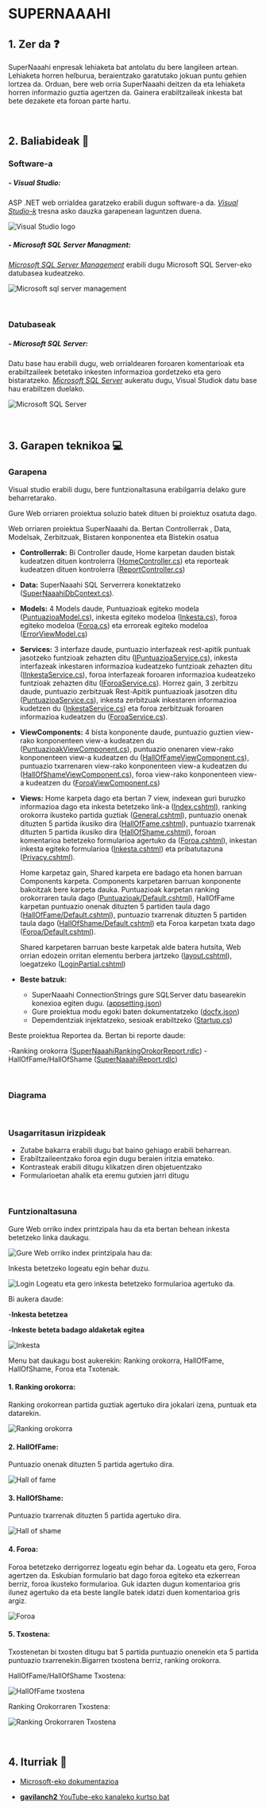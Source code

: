 # SUPERNAAAHI

## 1. Zer da ❓
SuperNaaahi enpresak lehiaketa bat antolatu du bere langileen artean. Lehiaketa horren helburua, beraientzako garatutako jokuan puntu gehien lortzea da. Orduan, bere web orria SuperNaaahi deitzen da eta lehiaketa horren informazio guztia agertzen da. Gainera erabiltzaileak inkesta bat bete dezakete eta foroan parte hartu. 

<br/>

## 2. Baliabideak 📝
### Software-a 

##### - Visual Studio: 
ASP .NET web orrialdea garatzeko erabili dugun software-a da. *[Visual Studio-k](https://visualstudio.microsoft.com/es/downloads/)* tresna asko dauzka garapenean laguntzen duena.

![Visual Studio logo](https://user-images.githubusercontent.com/75113982/152648541-f63fcdc5-9aa9-4d0f-abeb-2cbe3303face.png)

##### - Microsoft SQL Server Managment:
*[Microsoft SQL Server Management](https://docs.microsoft.com/es-es/sql/ssms/download-sql-server-management-studio-ssms?view=sql-server-ver15)* erabili dugu Microsoft SQL Server-eko datubasea kudeatzeko. 

![Microsoft sql server management](https://user-images.githubusercontent.com/75113982/152648724-a36b0084-6280-4299-b986-054e1e9c273b.png)

<br/>

### Datubaseak

##### - Microsoft SQL Server:
Datu base hau erabili dugu, web orrialdearen foroaren komentarioak eta erabiltzaileek betetako inkesten informazioa gordetzeko eta gero bistaratzeko. *[Microsoft SQL Server](https://www.microsoft.com/es-es/sql-server/sql-server-downloads)* aukeratu dugu, Visual Studiok datu base hau erabiltzen duelako.

![Microsoft SQL Server](https://user-images.githubusercontent.com/75113982/152648909-a1f6023e-4a30-4d59-87ea-cff2bdac047a.png)

<br/>

## 3. Garapen teknikoa 💻
### Garapena

Visual studio erabili dugu, bere funtzionaltasuna erabilgarria delako gure beharretarako.

Gure Web orriaren  proiektua soluzio batek dituen bi proiektuz osatuta dago.

Web orriaren proiektua SuperNaaahi da. Bertan Controllerrak , Data, Modelsak, Zerbitzuak, Bistaren konponentea eta Bistekin osatua

  - **Controllerrak:** Bi Controller daude, Home karpetan dauden bistak kudeatzen dituen kontrolerra ([HomeController.cs](https://github.com/MaitaneG/SuperNahii/blob/main/Visual(Interfaze)/SuperNaaahi/SuperNaaahi/Controllers/HomeController.cs)) eta reporteak kudeatzen dituen kontrolerra ([ReportController.cs](https://github.com/MaitaneG/SuperNahii/blob/main/Visual(Interfaze)/SuperNaaahi/SuperNaaahi/Controllers/ReportController.cs))
  
  - **Data:** SuperNaaahi SQL Serverrera konektatzeko ([SuperNaaahiDbContext.cs](https://github.com/MaitaneG/SuperNahii/blob/main/Visual(Interfaze)/SuperNaaahi/SuperNaaahi/Data/SuperNaaahiDbContext.cs)).
 
  
  - **Models:** 4 Models daude, Puntuazioak egiteko modela ([PuntuazioaModel.cs](https://github.com/MaitaneG/SuperNahii/blob/main/Visual(Interfaze)/SuperNaaahi/SuperNaaahi/Models/PuntuazioaModel.cs)), inkesta egiteko modeloa ([Inkesta.cs](https://github.com/MaitaneG/SuperNahii/blob/main/Visual(Interfaze)/SuperNaaahi/SuperNaaahi/Models/Inkesta.cs)), foroa egiteko modeloa ([Foroa.cs](https://github.com/MaitaneG/SuperNahii/blob/main/Visual(Interfaze)/SuperNaaahi/SuperNaaahi/Models/Foroa.cs)) eta erroreak egiteko modeloa ([ErrorViewModel.cs](https://github.com/MaitaneG/SuperNahii/blob/main/Visual(Interfaze)/SuperNaaahi/SuperNaaahi/Models/ErrorViewModel.cs))
  
  - **Services:** 3 interfaze daude, puntuazio interfazeak rest-apitik puntuak jasotzeko funtzioak zehazten ditu ([IPuntuazioaService.cs](https://github.com/MaitaneG/SuperNahii/blob/main/Visual(Interfaze)/SuperNaaahi/SuperNaaahi/Services/IPuntuazioaService.cs)), inkesta interfazeak inkestaren informazioa kudeatzeko funtzioak zehazten ditu ([IInkestaService.cs](https://github.com/MaitaneG/SuperNahii/blob/main/Visual(Interfaze)/SuperNaaahi/SuperNaaahi/Services/IInkestaService.cs)), foroa interfazeak foroaren informazioa kudeatzeko funtzioak zehazten ditu ([IForoaService.cs](https://github.com/MaitaneG/SuperNahii/blob/main/Visual(Interfaze)/SuperNaaahi/SuperNaaahi/Services/IForoaService.cs)). Horrez gain,  3 zerbitzu daude, puntuazio zerbitzuak Rest-Apitik puntuazioak jasotzen ditu ([PuntuazioaService.cs](https://github.com/MaitaneG/SuperNahii/blob/main/Visual(Interfaze)/SuperNaaahi/SuperNaaahi/Services/PuntuazioaService.cs)), inkesta zerbitzuak inkestaren informazioa kudetzen du ([InkestaService.cs](https://github.com/MaitaneG/SuperNahii/blob/main/Visual(Interfaze)/SuperNaaahi/SuperNaaahi/Services/InkestaService.cs)) eta foroa zerbitzuak  foroaren informazioa kudeatzen du ([ForoaService.cs](https://github.com/MaitaneG/SuperNahii/blob/main/Visual(Interfaze)/SuperNaaahi/SuperNaaahi/Services/ForoaService.cs)).
  
  - **ViewComponents:** 4 bista konponente daude, puntuazio guztien view-rako konponenteen view-a kudeatzen du ([PuntuazioakViewComponent.cs](https://github.com/MaitaneG/SuperNahii/blob/main/Visual(Interfaze)/SuperNaaahi/SuperNaaahi/ViewComponents/PuntuazioakViewComponent.cs)), puntuazio onenaren  view-rako konponenteen view-a kudeatzen du ([HallOfFameViewComponent.cs](https://github.com/MaitaneG/SuperNahii/blob/main/Visual(Interfaze)/SuperNaaahi/SuperNaaahi/ViewComponents/HallOfFameViewComponent.cs)), puntuazio txarrenaren view-rako  konponenteen view-a kudeatzen du ([HallOfShameViewComponent.cs](https://github.com/MaitaneG/SuperNahii/blob/main/Visual(Interfaze)/SuperNaaahi/SuperNaaahi/ViewComponents/HallOfShameViewComponent.cs)), foroa view-rako konponenteen view-a kudeatzen du ([ForoaViewComponent.cs](https://github.com/MaitaneG/SuperNahii/blob/main/Visual(Interfaze)/SuperNaaahi/SuperNaaahi/ViewComponents/ForoaViewComponent.cs))

  - **Views:** Home karpeta dago eta bertan 7 view, indexean guri buruzko informazioa dago eta inkesta betetzeko link-a ([Index.cshtml](https://github.com/MaitaneG/SuperNahii/blob/main/Visual(Interfaze)/SuperNaaahi/SuperNaaahi/Views/Home/Index.cshtml)), ranking orokorra ikusteko partida guztiak ([General.cshtml](https://github.com/MaitaneG/SuperNahii/blob/main/Visual(Interfaze)/SuperNaaahi/SuperNaaahi/Views/Home/General.cshtml)), puntuazio onenak dituzten 5 partida ikusiko dira ([HallOfFame.cshtml](https://github.com/MaitaneG/SuperNahii/blob/main/Visual(Interfaze)/SuperNaaahi/SuperNaaahi/Views/Home/HallOfFame.cshtml)), puntuazio txarrenak dituzten 5 partida ikusiko dira ([HallOfShame.cshtml](https://github.com/MaitaneG/SuperNahii/blob/main/Visual(Interfaze)/SuperNaaahi/SuperNaaahi/Views/Home/HallOfShame.cshtml)), foroan komentarioa betetzeko formularioa agertuko da ([Foroa.cshtml](https://github.com/MaitaneG/SuperNahii/blob/main/Visual(Interfaze)/SuperNaaahi/SuperNaaahi/Views/Home/Foroa.cshtml)), inkestan inkesta egiteko formularioa ([Inkesta.cshtml](https://github.com/MaitaneG/SuperNahii/blob/main/Visual(Interfaze)/SuperNaaahi/SuperNaaahi/Views/Home/Inkesta.cshtml)) eta pribatutazuna ([Privacy.cshtml](https://github.com/MaitaneG/SuperNahii/blob/main/Visual(Interfaze)/SuperNaaahi/SuperNaaahi/Views/Home/Privacy.cshtml)).
  
    Home karpetaz gain, Shared karpeta ere badago eta honen barruan Components karpeta. Components karpetaren barruan konponente bakoitzak bere karpeta dauka. Puntuazioak karpetan ranking orokorraren taula dago ([Puntuazioak/Default.cshtml](https://github.com/MaitaneG/SuperNahii/blob/main/Visual(Interfaze)/SuperNaaahi/SuperNaaahi/Views/Shared/Components/Puntuazioak/Default.cshtml)), HallOfFame karpetan puntuazio onenak dituzten 5 partiden taula dago ([HallOfFame/Default.cshtml](https://github.com/MaitaneG/SuperNahii/blob/main/Visual(Interfaze)/SuperNaaahi/SuperNaaahi/Views/Shared/Components/HallOfFame/Default.cshtml)), puntuazio txarrenak dituzten 5 partiden taula dago ([HallOfShame/Default.cshtml](https://github.com/MaitaneG/SuperNahii/tree/main/Visual(Interfaze)/SuperNaaahi/SuperNaaahi/Views/Shared/Components/HallOfShame)) eta Foroa karpetan txata dago ([Foroa/Default.cshtml](https://github.com/MaitaneG/SuperNahii/blob/main/Visual(Interfaze)/SuperNaaahi/SuperNaaahi/Views/Shared/Components/Foroa/Default.cshtml)).
  
    Shared karpetaren barruan beste karpetak alde batera hutsita, Web orrian edozein orritan elementu berbera jartzeko ([layout.cshtml](https://github.com/MaitaneG/SuperNahii/blob/main/Visual(Interfaze)/SuperNaaahi/SuperNaaahi/Views/Shared/_Layout.cshtml)), loegatzeko ([LoginPartial.cshtml](https://github.com/MaitaneG/SuperNahii/blob/main/Visual(Interfaze)/SuperNaaahi/SuperNaaahi/Views/Shared/_LoginPartial.cshtml))

  - **Beste batzuk:**
      -   SuperNaaahi ConnectionStrings gure SQLServer datu basearekin konexioa egiten dugu. ([appsetting.json](https://github.com/MaitaneG/SuperNahii/blob/main/Visual(Interfaze)/SuperNaaahi/SuperNaaahi/appsettings.json))
      -   Gure proiektua modu egoki baten dokumentatzeko ([docfx.json](https://github.com/MaitaneG/SuperNahii/blob/main/Visual(Interfaze)/SuperNaaahi/SuperNaaahi/docfx.json))
      -   Depemdentziak injektatzeko, sesioak erabiltzeko ([Startup.cs](https://github.com/MaitaneG/SuperNahii/blob/main/Visual(Interfaze)/SuperNaaahi/SuperNaaahi/Startup.cs))

Beste proiektua Reportea da. Bertan bi reporte daude:

  -Ranking orokorra ([SuperNaaahiRankingOrokorReport.rdlc](https://github.com/MaitaneG/SuperNahii/blob/main/Visual(Interfaze)/SuperNaaahi/Reportea/SuperNaaahiRankingOrokorReport.rdlc))
  -HallOfFame/HallOfShame ([SuperNaaahiReport.rdlc](https://github.com/MaitaneG/SuperNahii/blob/main/Visual(Interfaze)/SuperNaaahi/Reportea/SuperNaaahiReport.rdlc))

<br/>

### Diagrama

<br/>

### Usagarritasun irizpideak

- Zutabe bakarra erabili dugu bat baino gehiago erabili beharrean.
- Erabiltzaileentzako foroa egin dugu beraien iritzia emateko.
- Kontrasteak erabili ditugu klikatzen diren objetuentzako
- Formularioetan ahalik eta eremu gutxien jarri ditugu

<br/>

### Funtzionaltasuna


Gure Web orriko index printzipala hau da eta bertan behean inkesta betetzeko linka daukagu.

![Gure Web orriko index printzipala hau da:](https://github.com/MaitaneG/SuperNahii/blob/main/Visual(Interfaze)/Kapturak/Captura%20de%20pantalla%202022-02-07%20085355.png)

Inkesta betetzeko logeatu egin behar duzu.

![Login](https://github.com/MaitaneG/SuperNahii/blob/main/Visual(Interfaze)/Kapturak/Captura%20de%20pantalla%202022-02-07%20092214.png)
Logeatu eta gero inkesta betetzeko formularioa agertuko da.

Bi aukera daude:

-**Inkesta betetzea**

-**Inkeste beteta badago aldaketak egitea**

![Inkesta](https://github.com/MaitaneG/SuperNahii/blob/main/Visual(Interfaze)/Kapturak/Captura%20de%20pantalla%202022-02-07%20094508.png)

Menu bat daukagu bost aukerekin: Ranking orokorra, HallOfFame, HallOfShame, Foroa eta Txotenak.

#### 1. Ranking orokorra:

Ranking orokorrean partida guztiak agertuko dira jokalari izena, puntuak eta datarekin.

![Ranking orokorra](https://github.com/MaitaneG/SuperNahii/blob/main/Visual(Interfaze)/Kapturak/Captura%20de%20pantalla%202022-02-07%20091006.png)

#### 2. HallOfFame:

Puntuazio onenak dituzten 5 partida agertuko dira.

![Hall of fame](https://github.com/MaitaneG/SuperNahii/blob/main/Visual(Interfaze)/Kapturak/Captura%20de%20pantalla%202022-02-07%20091449.png)

#### 3. HallOfShame:

Puntuazio txarrenak dituzten 5 partida agertuko dira.

![Hall of shame](https://github.com/MaitaneG/SuperNahii/blob/main/Visual(Interfaze)/Kapturak/Captura%20de%20pantalla%202022-02-07%20091902.png)

#### 4. Foroa:

Foroa betetzeko derrigorrez logeatu egin behar da. Logeatu eta gero, Foroa agertzen da. Eskubian formulario bat dago foroa egiteko eta ezkerrean berriz, foroa ikusteko formularioa. Guk idazten dugun komentarioa gris ilunez agertuko da eta beste langile batek idatzi duen komentarioa gris argiz.

![Foroa](https://github.com/MaitaneG/SuperNahii/blob/main/Visual(Interfaze)/Kapturak/Captura%20de%20pantalla%202022-02-07%20092431.png)

#### 5. Txostena:

Txostenetan bi txosten ditugu bat 5 partida puntuazio onenekin eta 5 partida puntuazio txarrenekin.Bigarren txostena berriz, ranking orokorra.

HallOfFame/HallOfShame Txostena:

![HallOfFame txostena](https://github.com/MaitaneG/SuperNahii/blob/main/Visual(Interfaze)/Kapturak/Captura%20de%20pantalla%202022-02-07%20093407.png)

Ranking Orokorraren Txostena:

![Ranking Orokorraren Txostena](https://github.com/MaitaneG/SuperNahii/blob/main/Visual(Interfaze)/Kapturak/Captura%20de%20pantalla%202022-02-07%20093919.png)


<br/>

## 4. Iturriak 📌
  - [Microsoft-eko dokumentazioa](https://docs.microsoft.com/es-es/aspnet/mvc/overview/getting-started/introduction/getting-started)
  
  - [**gavilanch2** YouTube-eko kanaleko kurtso bat](https://www.youtube.com/watch?v=YzC-FYg66xA&list=PL0kIvpOlieSNWR3YPSjh9P2p43SFnNBlB)
